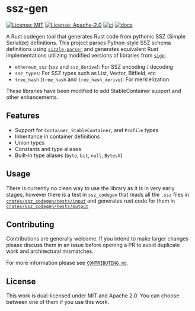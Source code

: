 # ssz-gen

[![License: MIT](https://img.shields.io/badge/License-MIT-blue.svg)](https://opensource.org/licenses/MIT)
[![License: Apache-2.0](https://img.shields.io/badge/License-Apache-blue.svg)](https://opensource.org/licenses/apache-2-0)
[![ci](https://github.com/alpenlabs/ssz-gen/actions/workflows/lint.yml/badge.svg?event=push)](https://github.com/alpenlabs/ssz-gen/actions)
[![docs](https://img.shields.io/badge/docs-docs.rs-orange)](https://docs.rs/ssz-gen)

A Rust codegen tool that generates Rust code from pythonic SSZ (Simple Serialize) definitions. This project parses Python-style SSZ schema definitions using [`sizzle-parser`](https://codeberg.org/treyd/sizzle-parser/) and generates equivalent Rust implementations utilizing modified versions of libraries from [`sigp`](https://github.com/sigp):

- `ethereum_ssz` (`ssz` and `ssz_derive`): For SSZ encoding / decoding
- `ssz_types`: For SSZ types such as List, Vector, Bitfield, etc
- `tree_hash` (`tree_hash` and `tree_hash_derive`): For merklelization

These libraries have been modified to add StableContainer support and other enhancements.

## Features

- Support for `Container`, `StableContainer`, and `Profile` types
- Inheritance in container definitions
- Union types
- Constants and type aliases
- Built-in type aliases (`byte`, `bit`, `null`, `BytesX`)

## Usage

There is currently no clean way to use the library as it is in very early stages, however there is a test in `ssz_codegen` that reads all the `.ssz` files in [`crates/ssz_codegen/tests/input`](crates/ssz_codegen/tests/input) and generates rust code for them in [`crates/ssz_codegen/tests/output`](crates/ssz_codegen/tests/output)

## Contributing

Contributions are generally welcome.
If you intend to make larger changes please discuss them in an issue
before opening a PR to avoid duplicate work and architectural mismatches.

For more information please see [`CONTRIBUTING.md`](/CONTRIBUTING.md).

## License

This work is dual-licensed under MIT and Apache 2.0.
You can choose between one of them if you use this work.